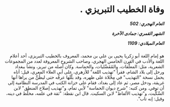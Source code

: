 <h1 dir="rtl">وفاة الخطيب التبريزي .</h1>

<h5 dir="rtl">العام الهجري:  502

الشهر القمري: جمادى الآخرة

العام الميلادي: 1109</h5>

<p dir="rtl">هو إمام اللغة أبو زكريا يحيى بن علي بن محمد، المعروف بالخطيب التبريزي، أحد أعلام اللغة والأدب في القرن الخامس الهجري، وصاحب الشروح المعروفة لعدد من المجموعات الشعرية، مثل: المعلَّقات، والمُفَضَّليات، والحماسة. وكان أصله من تبريز، ونشأ ببغداد ورحل إلى بلاد الشام، فقرأ "تهذيب اللغة" للأزهري، على أبي العلاء المعري، قيل: أتاه يحمل نسخة "التهذيب" في مِخْلاة على ظهره، وقد بلَّلَها عرقُه حتى ليظُنُّ من يراها أنها غريقة، ودخل مصر، ثم عاد إلى بغداد، فقام على خزانة الكتب في المدرسة النظامية إلى أن توفي. ومن كتبه: "شرح ديوان الحماسة" لأبي تمام، و"تهذيب إصلاح المنطق" لابن السِّكِّيت، و"تهذيب الألفاظ" لابن السكيت. قال ابن نقطة: "ثقة في علمه، مخلِّط في دينه، وقيل: إنه تاب".</p></br>

